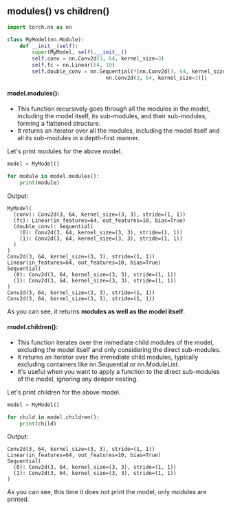 ## modules() vs children()

```python
import torch.nn as nn

class MyModel(nn.Module):
    def __init__(self):
        super(MyModel, self).__init__()
        self.conv = nn.Conv2d(3, 64, kernel_size=3)
        self.fc = nn.Linear(64, 10)
        self.double_conv = nn.Sequential(*[nn.Conv2d(3, 64, kernel_size=3),
                                nn.Conv2d(3, 64, kernel_size=3)])
```

#### model.modules():
* This function recursively goes through all the modules in the model, including the model itself, its sub-modules, and their sub-modules, forming a flattened structure. <br>
* It returns an iterator over all the modules, including the model itself and all its sub-modules in a depth-first manner. <br>

Let's print modules for the above model.
```python
model = MyModel()

for module in model.modules():
    print(module)
```
Output:
```
MyModel(
  (conv): Conv2d(3, 64, kernel_size=(3, 3), stride=(1, 1))
  (fc): Linear(in_features=64, out_features=10, bias=True)
  (double_conv): Sequential(
    (0): Conv2d(3, 64, kernel_size=(3, 3), stride=(1, 1))
    (1): Conv2d(3, 64, kernel_size=(3, 3), stride=(1, 1))
  )
)
Conv2d(3, 64, kernel_size=(3, 3), stride=(1, 1))
Linear(in_features=64, out_features=10, bias=True)
Sequential(
  (0): Conv2d(3, 64, kernel_size=(3, 3), stride=(1, 1))
  (1): Conv2d(3, 64, kernel_size=(3, 3), stride=(1, 1))
)
Conv2d(3, 64, kernel_size=(3, 3), stride=(1, 1))
Conv2d(3, 64, kernel_size=(3, 3), stride=(1, 1))
```
As you can see, it returns **modules as well as the model itself**. 


#### model.children():
* This function iterates over the immediate child modules of the model, excluding the model itself and only considering the direct sub-modules. <br>
* It returns an iterator over the immediate child modules, typically excluding containers like nn.Sequential or nn.ModuleList. <br>
* It's useful when you want to apply a function to the direct sub-modules of the model, ignoring any deeper nesting.

Let's print children for the above model.
```python
model = MyModel()

for child in model.children():
    print(child)
```
Output:
```
Conv2d(3, 64, kernel_size=(3, 3), stride=(1, 1))
Linear(in_features=64, out_features=10, bias=True)
Sequential(
  (0): Conv2d(3, 64, kernel_size=(3, 3), stride=(1, 1))
  (1): Conv2d(3, 64, kernel_size=(3, 3), stride=(1, 1))
)
```
As you can see, this time it does not print the model, only modules are printed. 
